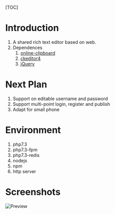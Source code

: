 [TOC]

# Introduction

1. A shared rich text editor based on web.
2. Dependences
   1. [online-clipboard](https://github.com/ety001/online-clipboard) 
   2. [ckeditor4](https://ckeditor.com/ckeditor-4/)
   3. [jQuery](https://jquery.com/)

# Next Plan

1. Support on editable username and password
2. Support multi-point login, register and publish
3. Adapt for small phone

# Environment

1. php7.3
2. php7.3-fpm
3. php7.3-redis
4. nodejs
5. npm
6. http server

# Screenshots
![Preview](./screeshots/preview.png)